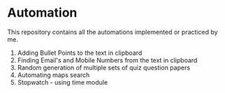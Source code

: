 # Automation

This repository contains all the automations implemented or practiced by me.
1. Adding Bullet Points to the text in clipboard
2. Finding Email's and Mobile Numbers from the text in clipboard
3. Random generation of multiple sets of quiz question papers
4. Automating maps search
5. Stopwatch - using time module
